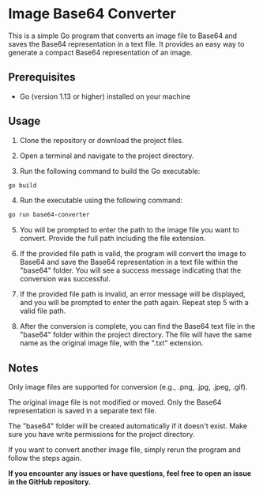 # Image Base64 Converter

This is a simple Go program that converts an image file to Base64 and saves the Base64 representation in a text file. It provides an easy way to generate a compact Base64 representation of an image.

## Prerequisites

- Go (version 1.13 or higher) installed on your machine

## Usage

1. Clone the repository or download the project files.

2. Open a terminal and navigate to the project directory.

3. Run the following command to build the Go executable:

```bash
go build
```

4. Run the executable using the following command:

```bash
go run base64-converter
```

5. You will be prompted to enter the path to the image file you want to convert. Provide the full path including the file extension.

6. If the provided file path is valid, the program will convert the image to Base64 and save the Base64 representation in a text file within the "base64" folder. You will see a success message indicating that the conversion was successful.

7. If the provided file path is invalid, an error message will be displayed, and you will be prompted to enter the path again. Repeat step 5 with a valid file path.

8. After the conversion is complete, you can find the Base64 text file in the "base64" folder within the project directory. The file will have the same name as the original image file, with the ".txt" extension.

## Notes

Only image files are supported for conversion (e.g., .png, .jpg, .jpeg, .gif).

The original image file is not modified or moved. Only the Base64 representation is saved in a separate text file.

The "base64" folder will be created automatically if it doesn't exist. Make sure you have write permissions for the project directory.

If you want to convert another image file, simply rerun the program and follow the steps again.

<strong>If you encounter any issues or have questions, feel free to open an issue in the GitHub repository.</strong>
